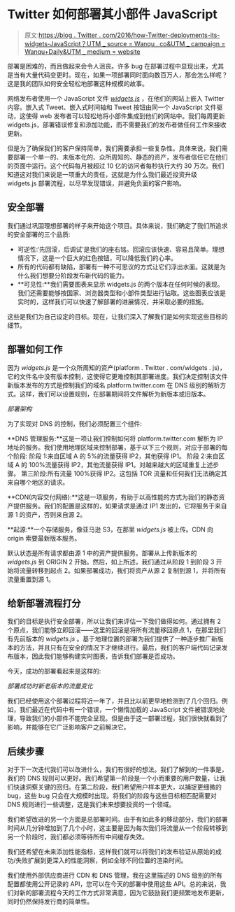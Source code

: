 # Twitter 如何部署其小部件 JavaScript

> 原文:[https://blog . Twitter . com/2016/how-Twitter-deployments-its-widgets-JavaScript？UTM _ source = Wanqu . co&UTM _ campaign = Wanqu+Daily&UTM _ medium = website](https://blog.twitter.com/2016/how-twitter-deploys-its-widgets-javascript?utm_source=wanqu.co&utm_campaign=Wanqu+Daily&utm_medium=website)

部署是困难的，而且做起来会令人沮丧。许多 bug 在部署过程中显现出来，尤其是当有大量代码变更时。现在，如果一项部署同时面向数百万人，那会怎么样呢？这是我的团队如何安全轻松地部署这种规模的故事。

网络发布者使用一个 JavaScript 文件 *[widgets.js](https://dev.twitter.com/web/javascript/loading)* ，在他们的网站上嵌入 Twitter 内容。嵌入式 Tweet、嵌入式时间轴和 Tweet 按钮由同一个 JavaScript 文件驱动，这使得 web 发布者可以轻松地将小部件集成到他们的网站中。我们每周更新 widgets.js，部署错误修复和添加功能，而不需要我们的发布者做任何工作来接收更新。

但是为了确保我们的客户保持简单，我们需要承担一些复杂性。具体来说，我们需要部署一个单一的、未版本化的、众所周知的、静态的资产，发布者信任它在他们的页面中运行。这个代码每月被超过 10 亿的访问者每秒执行大约 30 万次。我们知道这对我们来说是一项重大的责任，这就是为什么我们最近投资升级 widgets.js 部署流程，以尽早发现错误，并避免负面的客户影响。

## 安全部署

我们通过巩固理想部署的样子来开始这个项目。具体来说，我们确定了我们所追求的安全部署的三个品质:

*   可逆性:‘先回滚，后调试’是我们的座右铭。回滚应该快速、容易且简单。理想情况下，这是一个巨大的红色按钮，可以降低我们的心率。
*   所有的代码都有缺陷，部署有一种不可思议的方式让它们浮出水面。这就是为什么我们想要分阶段发布新代码的能力。
*   **可见性:**我们需要图表来显示 widgets.js 的两个版本在任何时候的表现。我们还需要能够按国家、浏览器类型和小部件类型进行钻取。这些图表应该是实时的，这样我们可以快速了解部署的进展情况，并采取必要的措施。

这些是我们为自己设定的目标。现在，让我们深入了解我们是如何实现这些目标的细节。

## 部署如何工作

因为 *widgets.js* 是一个众所周知的资产(platform . Twitter . com/widgets . js)，它的文件名中没有版本控制，这使得它更难控制其部署进度。我们决定控制该文件新版本发布的方式是控制我们的域名 platform.twitter.com 在 DNS 级别的解析方式。这样，我们可以设置规则，在部署期间将文件解析为新版本或旧版本。

*部署架构*

为了实现对 DNS 的控制，我们必须配置三个组件:

**DNS 管理服务:**这是一项让我们控制如何将 platform.twitter.com 解析为 IP 地址的服务。我们使用地理区域来控制部署，基于以下三个规则，对应于部署的每个阶段:
阶段 1:来自区域 A 的 5%的流量获得 IP2，其他获得 IP1。
阶段 2:来自区域 A 的 100%流量获得 IP2，其他流量获得 IP1。对越来越大的区域重复上述步骤。
第三阶段:所有流量 100%获得 IP2。这包括 TOR 流量和任何我们无法确定其来自哪个地区的请求。

**CDN(内容交付网络):**这是一项服务，有助于以高性能的方式为我们的静态资产提供服务。我们的配置是这样的，如果请求是通过 IP1 发出的，它将服务于来自源 1 的资产，否则来自源 2。

**起源:**一个存储服务，像亚马逊 S3，在那里 *widgets.js* 被上传。CDN 向 origin 索要最新版本服务。

默认状态是所有请求都由源 1 中的资产提供服务。部署从上传新版本的 *widgets.js* 到 ORIGIN 2 开始。然后，如上所述，我们通过从阶段 1 到阶段 3 开始将流量转移到起点 2。如果部署成功，我们将资产从源 2 复制到源 1，并将所有流量重置到源 1。

## 给新部署流程打分

我们的目标是执行安全部署，所以让我们来评估一下我们做得如何。通过拥有 2 个原点，我们能够立即回滚——这里的回滚是将所有流量移回原点 1，在那里我们有先前版本的 *widgets.js* 。基于地理位置的部署为我们提供了一种逐步推广新版本的方法，并且只有在安全的情况下才继续进行。最后，我们的客户端代码记录发布版本，因此我们能够构建实时图表，告诉我们部署是否成功。

今天，成功的部署看起来是这样的:

*部署成功时新老版本的流量变化*

我们已经使用这个部署过程将近一年了，并且比以前更早地检测到了几个回归。例如，我们最近在代码中有一个错误，一个懒惰加载的 JavaScript 文件被错误地处理，导致我们的小部件不能完全呈现。但是由于这一部署过程，我们很快就看到了影响，并能够在它广泛影响客户之前解决它。

## 后续步骤

对于下一次迭代我们可以改进什么，我们有很好的想法。我们了解到的一件事是，我们的 DNS 规则可以更好。我们希望第一阶段是一个小而重要的用户数量，让我们快速洞察关键的回归。在第二阶段，我们希望用户样本更大，以捕捉更细微的 bug，这些 bug 只会在大规模时出现。将我们的阶段与这些目标相匹配需要对 DNS 规则进行一些调整，这是我们未来想要投资的一个领域。

我们希望改进的另一个方面是总部署时间。由于有如此多的移动部分，我们的部署时间从几分钟增加到了几个小时，这主要是因为每次我们将流量从一个阶段转移到另一个阶段时，我们都必须等待所有中间缓存失效。

我们还希望在未来添加性能指标，这样我们就可以将我们的发布验证从原始的成功/失败扩展到更深入的性能洞察，例如全球不同位置的渲染时间。

我们使用外部供应商进行 CDN 和 DNS 管理，我在这里描述的 DNS 级别的所有配置都使用公开记录的 API，您可以在今天的部署中使用这些 API。总的来说，我们对新的部署流程今天的工作方式非常满意，因为它鼓励我们更频繁地发布更新，同时仍然保持发行商的简单性。